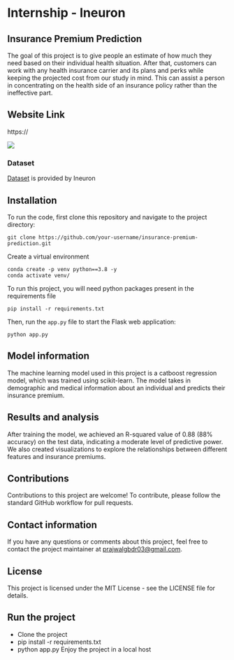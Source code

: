 # Internship - Ineuron
## Insurance Premium Prediction
The goal of this project is to give people an estimate of how much they need based on their individual health situation. After that, customers can work with any health insurance carrier and its plans and perks while keeping the projected cost from our study in mind. This can assist a person in concentrating on the health side of an
insurance policy rather than the ineffective part.

## Website Link
https://  

![](https://github.com/praj2408/Insurance-Premium-Prediction-cicd/blob/main/static/img/Insurance%20Premium%20Prediction.gif)
### Dataset
[Dataset](https://www.kaggle.com/noordeen/insurance-premium-prediction) is provided by Ineuron

## Installation
To run the code, first clone this repository and navigate to the project directory:
```
git clone https://github.com/your-username/insurance-premium-prediction.git
```
Create a virtual environment
```
conda create -p venv python==3.8 -y
conda activate venv/
```
To run this project, you will need python packages present in the requirements file
```
pip install -r requirements.txt
```

Then, run the `app.py` file to start the Flask web application:
```
python app.py
```

## Model information
The machine learning model used in this project is a catboost regression model, which was trained using scikit-learn. The model takes in demographic and medical information about an individual and predicts their insurance premium.

## Results and analysis

After training the model, we achieved an R-squared value of 0.88 (88% accuracy) on the test data, indicating a moderate level of predictive power. We also created visualizations to explore the relationships between different features and insurance premiums.

## Contributions
Contributions to this project are welcome! To contribute, please follow the standard GitHub workflow for pull requests.

## Contact information
If you have any questions or comments about this project, feel free to contact the project maintainer at prajwalgbdr03@gmail.com.

## License
This project is licensed under the MIT License - see the LICENSE file for details.

## Run the project
- Clone the project
- pip install -r requirements.txt
- python app.py
Enjoy the project in a local host
